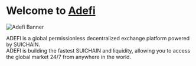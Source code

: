 # Welcome to [Adefi](https://adefi.finance/)
![Adefi Banner](https://github.com/adefi-finance/.github/main/profile/adefi_banner.png)

ADEFI is a global permissionless decentralized exchange platform powered by SUICHAIN.  
ADEFI is building the fastest SUICHAIN and liquidity, allowing you to access the global market 24/7 from anywhere in the world. 

